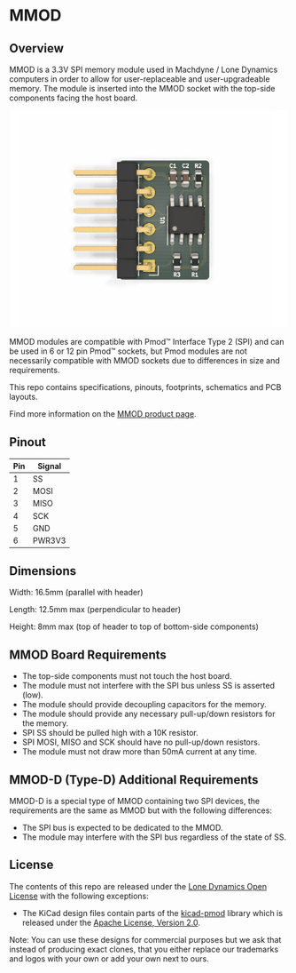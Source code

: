 # MMOD

## Overview

MMOD is a 3.3V SPI memory module used in Machdyne / Lone Dynamics computers in order to allow for user-replaceable and user-upgradeable memory. The module is inserted into the MMOD socket with the top-side components facing the host board.

![MMOD](https://github.com/machdyne/mmod/blob/7bfb2f9bef0166ed6ebf4ede923fc044ab3f9810/mmod.png)

MMOD modules are compatible with Pmod&trade; Interface Type 2 (SPI) and can be used in 6 or 12 pin Pmod&trade; sockets, but Pmod modules are not necessarily compatible with MMOD sockets due to differences in size and requirements.

This repo contains specifications, pinouts, footprints, schematics and PCB layouts.

Find more information on the [MMOD product page](https://machdyne.com/product/mmod/).

## Pinout

| Pin | Signal |
| --- | ------ |
| 1 | SS |
| 2 | MOSI |
| 3 | MISO |
| 4 | SCK |
| 5 | GND |
| 6 | PWR3V3 |

## Dimensions

Width: 16.5mm (parallel with header)

Length: 12.5mm max (perpendicular to header)

Height: 8mm max (top of header to top of bottom-side components)

## MMOD Board Requirements

- The top-side components must not touch the host board.
- The module must not interfere with the SPI bus unless SS is asserted (low).
- The module should provide decoupling capacitors for the memory.
- The module should provide any necessary pull-up/down resistors for the memory.
- SPI SS should be pulled high with a 10K resistor.
- SPI MOSI, MISO and SCK should have no pull-up/down resistors.
- The module must not draw more than 50mA current at any time.

## MMOD-D (Type-D) Additional Requirements

MMOD-D is a special type of MMOD containing two SPI devices, the requirements are the same as MMOD but with the following differences:

- The SPI bus is expected to be dedicated to the MMOD.
- The module may interfere with the SPI bus regardless of the state of SS.

## License

The contents of this repo are released under the [Lone Dynamics Open License](LICENSE.md) with the following exceptions:

- The KiCad design files contain parts of the [kicad-pmod](https://github.com/mithro/kicad-pmod) library which is released under the [Apache License, Version 2.0](https://www.apache.org/licenses/LICENSE-2.0.html).

Note: You can use these designs for commercial purposes but we ask that instead of producing exact clones, that you either replace our trademarks and logos with your own or add your own next to ours.
